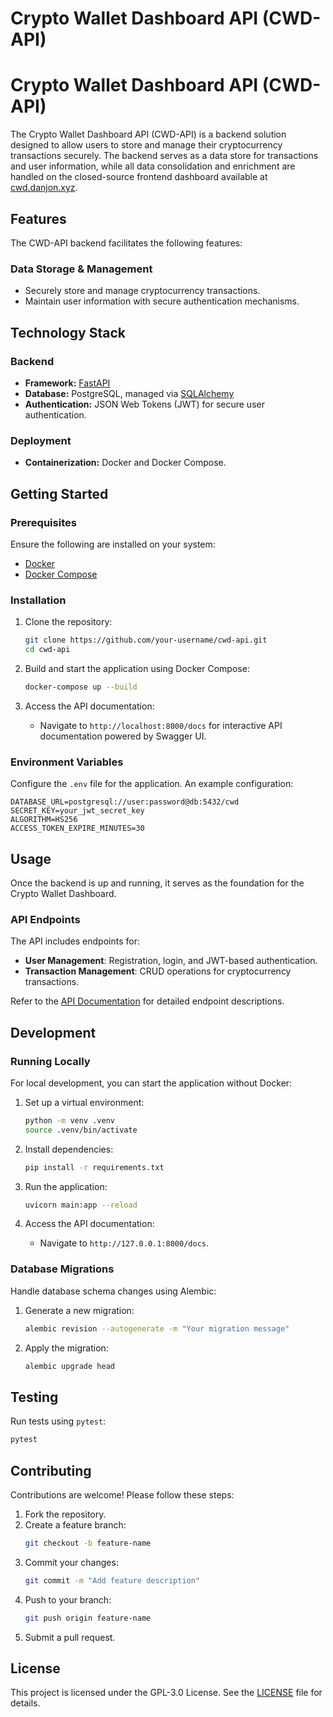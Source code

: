 # Crypto Wallet Dashboard API (CWD-API)

# Crypto Wallet Dashboard API (CWD-API)

The Crypto Wallet Dashboard API (CWD-API) is a backend solution designed to allow users to store and manage their cryptocurrency transactions securely. The backend serves as a data store for transactions and user information, while all data consolidation and enrichment are handled on the closed-source frontend dashboard available at [cwd.danjon.xyz](https://cwd.danjon.xyz).

## Features

The CWD-API backend facilitates the following features:

### Data Storage & Management
- Securely store and manage cryptocurrency transactions.
- Maintain user information with secure authentication mechanisms.

## Technology Stack

### Backend
- **Framework:** [FastAPI](https://fastapi.tiangolo.com/)
- **Database:** PostgreSQL, managed via [SQLAlchemy](https://www.sqlalchemy.org/)
- **Authentication:** JSON Web Tokens (JWT) for secure user authentication.

### Deployment
- **Containerization:** Docker and Docker Compose.

## Getting Started

### Prerequisites

Ensure the following are installed on your system:
- [Docker](https://www.docker.com/get-started)
- [Docker Compose](https://docs.docker.com/compose/)

### Installation

1. Clone the repository:
    ```bash
    git clone https://github.com/your-username/cwd-api.git
    cd cwd-api
    ```

2. Build and start the application using Docker Compose:
    ```bash
    docker-compose up --build
    ```

3. Access the API documentation:
    - Navigate to `http://localhost:8000/docs` for interactive API documentation powered by Swagger UI.

### Environment Variables

Configure the `.env` file for the application. An example configuration:

```env
DATABASE_URL=postgresql://user:password@db:5432/cwd
SECRET_KEY=your_jwt_secret_key
ALGORITHM=HS256
ACCESS_TOKEN_EXPIRE_MINUTES=30
```

## Usage

Once the backend is up and running, it serves as the foundation for the Crypto Wallet Dashboard.

### API Endpoints

The API includes endpoints for:
- **User Management**: Registration, login, and JWT-based authentication.
- **Transaction Management**: CRUD operations for cryptocurrency transactions.

Refer to the [API Documentation](https://cwd-api.danjon.xyz/docs) for detailed endpoint descriptions.

## Development

### Running Locally

For local development, you can start the application without Docker:

1. Set up a virtual environment:
    ```bash
    python -m venv .venv
    source .venv/bin/activate
    ```

2. Install dependencies:
    ```bash
    pip install -r requirements.txt
    ```

3. Run the application:
    ```bash
    uvicorn main:app --reload
    ```

4. Access the API documentation:
    - Navigate to `http://127.0.0.1:8000/docs`.

### Database Migrations

Handle database schema changes using Alembic:

1. Generate a new migration:
    ```bash
    alembic revision --autogenerate -m "Your migration message"
    ```

2. Apply the migration:
    ```bash
    alembic upgrade head
    ```

## Testing

Run tests using `pytest`:

```bash
pytest
```

## Contributing

Contributions are welcome! Please follow these steps:

1. Fork the repository.
2. Create a feature branch:
    ```bash
    git checkout -b feature-name
    ```
3. Commit your changes:
    ```bash
    git commit -m "Add feature description"
    ```
4. Push to your branch:
    ```bash
    git push origin feature-name
    ```
5. Submit a pull request.

## License

This project is licensed under the GPL-3.0 License. See the [LICENSE](LICENSE) file for details.
